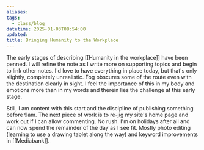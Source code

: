 ```yaml
---
aliases: 
tags:
  - class/blog
datetime: 2025-01-03T08:54:00
updated: 
title: Bringing Humanity to the Workplace
---
```

The early stages of describing [[Humanity in the workplace]] have been penned. I will refine the note as I write more on supporting topics and begin to link other notes. I'd love to have everything in place today, but that's only slightly, completely unrealistic. Fog obscures some of the route even with the destination clearly in sight. I feel the importance of this in my body and emotions more than in my words and therein lies the challenge at this early stage.

Still, I am content with this start and the discipline of publishing something before 9am. The next piece of work is to re-jig my site's home page and work out if I can allow commenting. No rush. I'm on holidays after all and can now spend the remainder of the day as I see fit. Mostly photo editing (learning to use a drawing tablet along the way) and keyword improvements in [[Mediabank]].